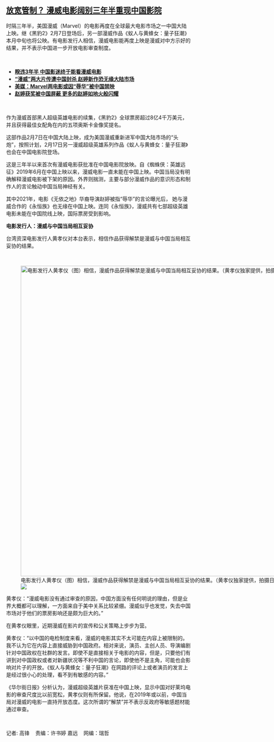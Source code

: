 <!--1675785900000-->
[放宽管制？ 漫威电影阔别三年半重现中国影院](https://www.rfa.org/mandarin/yataibaodao/kejiaowen/gf-02072023085235.html)
------

<p>时隔三年半，美国漫威（Marvel）的电影再度在全球最大电影市场之一中国大陆上映。继《黑豹2》2月7日登场后，另一部漫威作品《蚁人与黄蜂女：量子狂潮》本月中旬也将公映。有电影发行人相信，漫威电影能再度上映是漫威对中方示好的结果，并不表示中国进一步开放电影审查制度。</p><p><span class="result-title"> </span></p><ul><li><a href="https://www.rfa.org/mandarin/Xinwen/cmh1-01182023053939.html"><strong> 睽违3年半 中国影迷终于能看漫威电影</strong></a></li><li><span class="result-title"> <a class="state-published" href="https://www.rfa.org/mandarin/yataibaodao/meiti/gf2-05132021071230.html"><strong>“漫威”两大片传遭中国封杀 赵婷新作恐无缘大陆市场</strong></a> </span></li><li><span class="result-title"><a class="state-published" href="https://www.rfa.org/mandarin/Xinwen/wul0513a-05132021031513.html"><strong>美媒：Marvel两电影或因“辱华”被中国禁映</strong></a></span></li><li><span class="result-title"> <a class="state-published" href="https://www.rfa.org/mandarin/yataibaodao/kejiaowen/xx-04262021114208.html"><strong>赵婷获奖被中国屏蔽 更多的赵婷如地火般闪耀</strong></a> </span></li></ul><p><span class="result-title"> </span></p><p>作为漫威首部黑人超级英雄电影的续集，《黑豹2》全球票房超过8亿4千万美元，并且获得最佳女配角在内的五项奥斯卡金像奖提名。</p><p>这部作品2月7日在中国大陆上映，成为美国漫威重新进军中国大陆市场的“头炮”，按照计划，2月17日另一漫威超级英雄系列作品《蚁人与黄蜂女：量子狂潮》也会在中国电影院登场。</p><p>这是三年半以来首次有漫威电影获批准在中国电影院放映。自《蜘蛛侠：英雄远征》2019年6月在中国上映以来，漫威电影一直未能在中国上映。中国当局没有明确解释漫威电影被下架的原因。外界则揣测，主要与部分漫威作品的意识形态和制作人的言论触动中国当局神经有关。</p><p>其中2021年，电影《无依之地》华裔导演赵婷被指“辱华”的言论曝光后， 她与漫威合作的《永恒族》也无缘在中国上映。连同《永恒族》，漫威共有七部超级英雄电影未能在中国院线上映，国际票房受到影响。</p><p><strong>电影发行人：漫威与中国当局相互妥协</strong></p><p>台湾资深电影发行人黄孝仪对本台表示，相信作品获得解禁是漫威与中国当局相互妥协的结果。</p><p><span class="result-title"> </span></p><p><figure class="image-richtext image-inline captioned" style="width:1411px;"><img alt="电影发行人黄孝仪（图）相信，漫威作品获得解禁是漫威与中国当局相互妥协的结果。（黄孝仪独家提供，拍摄日期不详）" height="847" src="https://www.rfa.org/mandarin/yataibaodao/kejiaowen/gf-02072023085235.html/m0207gf-2.jpg/@@images/ecdba934-3a81-4682-92aa-5514d05588cc.jpeg" title="M0207GF-2.jpg" width="1411"/><figcaption class="image-caption">电影发行人黄孝仪（图）相信，漫威作品获得解禁是漫威与中国当局相互妥协的结果。（黄孝仪独家提供，拍摄日期不详）</figcaption><small></small><div id="zoomattribute"><a data-caption="电影发行人黄孝仪（图）相信，漫威作品获得解禁是漫威与中国当局相互妥协的结果。（黄孝仪独家提供，拍摄日期不详）" data-fancybox="" href="https://www.rfa.org/mandarin/yataibaodao/kejiaowen/gf-02072023085235.html/m0207gf-2.jpg" id="single_image" title="电影发行人黄孝仪（图）相信，漫威作品获得解禁是漫威与中国当局相互妥协的结果。（黄孝仪独家提供，拍摄日期不详）"><img src="/++plone++rfa-resources/img/icon-zoom.png"/></a></div></figure></p><p>黄孝仪：“漫威电影没有通过审查的原因，中国方面没有任何明说的理由，但是业界大概都可以理解，一方面来自于美中关系比较紧绷。漫威似乎也发觉，失去中国市场对于他们的票房影响还是颇为巨大的。”</p><p>在黄孝仪眼里，近期漫威在影片的宣传和公关策略上步步为营。</p><p>黄孝仪：“以中国的电检制度来看，漫威的电影其实不太可能在内容上被限制的。我不认为它在内容上直接威胁到中国政府。相对来说，演员、主创人员、导演编剧针对中国政权在社群的发言。即使不是直接相关于电影的内容，但是，只要他们有讲到对中国政权或者对新疆状况等不利中国的言论，即使他不是主角，可能也会影响对片子的开放。《蚁人与黄蜂女：量子狂潮》在网路的评论上或者演员的发言上是经过很小心的处理，看不到有敏感的内容。”</p><p>《华尔街日报》分析认为，漫威超级英雄片获准在中国上映，显示中国对好莱坞电影的审查尺度比以前宽松，黄孝仪则有所保留。他说，在2019年或以前，中国当局对漫威的电影一直持开放态度。这次所谓的“解禁”并不表示反政府等敏感题材能通过审查。</p><p><span class="result-title"> </span></p><p>记者: 高锋    责编：许书婷 嘉远    网编：瑞哲</p>
